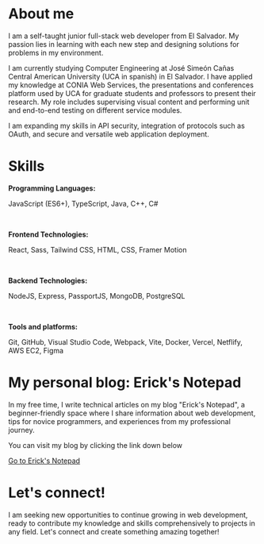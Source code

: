 # About me
I am a self-taught junior full-stack web developer from El Salvador. My passion lies in learning with each new step and designing solutions for problems in my environment.

I am currently studying Computer Engineering at José Simeón Cañas Central American University (UCA in spanish) in El Salvador. I have applied my knowledge at CONIA Web Services, the presentations and conferences platform used by UCA for graduate students and professors to present their research. My role includes supervising visual content and performing unit and end-to-end testing on different service modules.

I am expanding my skills in API security, integration of protocols such as OAuth, and secure and versatile web application deployment.

# Skills

**Programming Languages:**

JavaScript (ES6+), TypeScript, Java, C++, C#

<br>

**Frontend Technologies:**

React, Sass, Tailwind CSS, HTML, CSS, Framer Motion

<br>

**Backend Technologies:**

NodeJS, Express, PassportJS, MongoDB, PostgreSQL

<br>

**Tools and platforms:**

Git, GitHub, Visual Studio Code, Webpack, Vite, Docker, Vercel, Netflify, AWS EC2, Figma

# My personal blog: Erick's Notepad

In my free time, I write technical articles on my blog "Erick's Notepad", a beginner-friendly space where I share information about web development, tips for novice programmers, and experiences from my professional journey.

You can visit my blog by clicking the link down below

[Go to Erick's Notepad](https://ericksnotepad.hashnode.dev/)

# Let's connect!

I am seeking new opportunities to continue growing in web development, ready to contribute my knowledge and skills comprehensively to projects in any field. Let's connect and create something amazing together!

<!---
ErickBGomez/ErickBGomez is a ✨ special ✨ repository because its `README.md` (this file) appears on your GitHub profile.
You can click the Preview link to take a look at your changes.
--->
